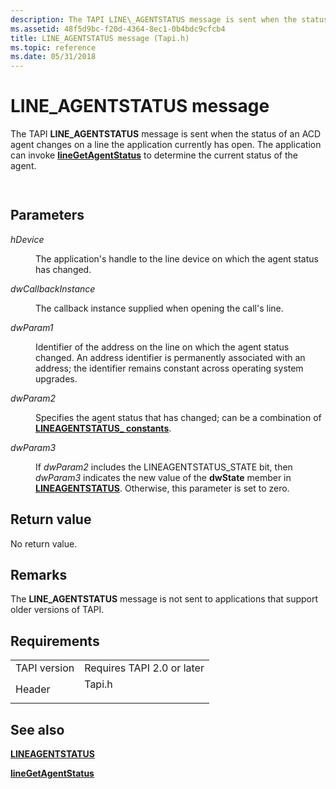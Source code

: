 ```yaml
---
description: The TAPI LINE\_AGENTSTATUS message is sent when the status of an ACD agent changes on a line the application currently has open. The application can invoke lineGetAgentStatus to determine the current status of the agent.
ms.assetid: 48f5d9bc-f20d-4364-8ec1-0b4bdc9cfcb4
title: LINE_AGENTSTATUS message (Tapi.h)
ms.topic: reference
ms.date: 05/31/2018
---
```


# LINE\_AGENTSTATUS message

The TAPI **LINE\_AGENTSTATUS** message is sent when the status of an ACD agent changes on a line the application currently has open. The application can invoke [**lineGetAgentStatus**](/windows/desktop/api/Tapi/nf-tapi-linegetagentstatusa) to determine the current status of the agent.


```C++
            
```



## Parameters

<dl> <dt>

*hDevice* 
</dt> <dd>

The application's handle to the line device on which the agent status has changed.

</dd> <dt>

*dwCallbackInstance* 
</dt> <dd>

The callback instance supplied when opening the call's line.

</dd> <dt>

*dwParam1* 
</dt> <dd>

Identifier of the address on the line on which the agent status changed. An address identifier is permanently associated with an address; the identifier remains constant across operating system upgrades.

</dd> <dt>

*dwParam2* 
</dt> <dd>

Specifies the agent status that has changed; can be a combination of [**LINEAGENTSTATUS\_ constants**](lineagentstatus--constants.md).

</dd> <dt>

*dwParam3* 
</dt> <dd>

If *dwParam2* includes the LINEAGENTSTATUS\_STATE bit, then *dwParam3* indicates the new value of the **dwState** member in [**LINEAGENTSTATUS**](/windows/desktop/api/Tapi/ns-tapi-lineagentstatus). Otherwise, this parameter is set to zero.

</dd> </dl>

## Return value

No return value.

## Remarks

The **LINE\_AGENTSTATUS** message is not sent to applications that support older versions of TAPI.

## Requirements



|                         |                                                                                   |
|-------------------------|-----------------------------------------------------------------------------------|
| TAPI version<br/> | Requires TAPI 2.0 or later<br/>                                             |
| Header<br/>       | <dl> <dt>Tapi.h</dt> </dl> |



## See also

<dl> <dt>

[**LINEAGENTSTATUS**](/windows/desktop/api/Tapi/ns-tapi-lineagentstatus)
</dt> <dt>

[**lineGetAgentStatus**](/windows/desktop/api/Tapi/nf-tapi-linegetagentstatusa)
</dt> </dl>

 

 




